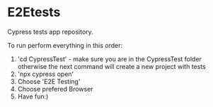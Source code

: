 # E2Etests
Cypress tests app repository.

To run perform everything in this order:

  1. 'cd CypressTest' - make sure you are in the CypressTest folder otherwise the next command will create a new project with tests
  2. 'npx cypress open'
  3. Choose 'E2E Testing'
  4. Choose prefered Browser
  5. Have fun:)

